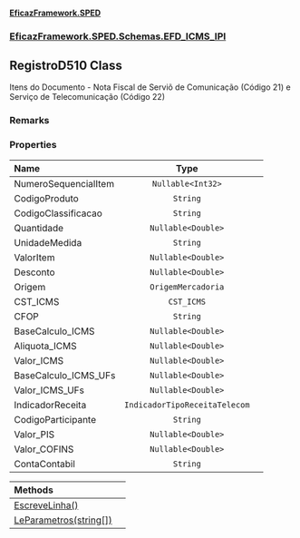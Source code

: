 #### [EficazFramework.SPED](EficazFrameworkSPED.md 'EficazFramework SPED')
### [EficazFramework.SPED.Schemas.EFD_ICMS_IPI](EficazFramework.SPED.Schemas.EFD_ICMS_IPI.md 'EficazFramework.SPED.Schemas.EFD_ICMS_IPI')

## RegistroD510 Class

Itens do Documento - Nota Fiscal de Serviõ de Comunicação (Código 21) e Serviço de Telecomunicação (Código 22)

### Remarks
### Properties

| Name | Type | |
| :--- | :---: | :--- |
| NumeroSequencialItem | `Nullable<Int32>` |  |
| CodigoProduto | `String` |  |
| CodigoClassificacao | `String` |  |
| Quantidade | `Nullable<Double>` |  |
| UnidadeMedida | `String` |  |
| ValorItem | `Nullable<Double>` |  |
| Desconto | `Nullable<Double>` |  |
| Origem | `OrigemMercadoria` |  |
| CST_ICMS | `CST_ICMS` |  |
| CFOP | `String` |  |
| BaseCalculo_ICMS | `Nullable<Double>` |  |
| Aliquota_ICMS | `Nullable<Double>` |  |
| Valor_ICMS | `Nullable<Double>` |  |
| BaseCalculo_ICMS_UFs | `Nullable<Double>` |  |
| Valor_ICMS_UFs | `Nullable<Double>` |  |
| IndicadorReceita | `IndicadorTipoReceitaTelecom` |  |
| CodigoParticipante | `String` |  |
| Valor_PIS | `Nullable<Double>` |  |
| Valor_COFINS | `Nullable<Double>` |  |
| ContaContabil | `String` |  |

| Methods | |
| :--- | :--- |
| [EscreveLinha()](EficazFramework.SPED.Schemas.EFD_ICMS_IPI/RegistroD510/EscreveLinha().md 'EficazFramework.SPED.Schemas.EFD_ICMS_IPI.RegistroD510.EscreveLinha()') | |
| [LeParametros(string[])](EficazFramework.SPED.Schemas.EFD_ICMS_IPI/RegistroD510/LeParametros(string[]).md 'EficazFramework.SPED.Schemas.EFD_ICMS_IPI.RegistroD510.LeParametros(string[])') | |
